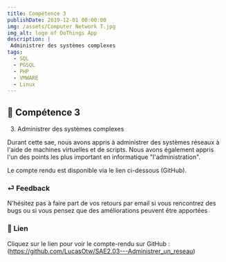 ```yaml
---
title: Compétence 3
publishDate: 2019-12-01 00:00:00
img: /assets/Computer Network T.jpg
img_alt: logo of DoThings App
description: |
 Administrer des systèmes complexes
tags:
  - SQL
  - PGSQL
  - PHP
  - VMWARE
  - Linux
---
```


## 🎉 Compétence 3

3) Administrer des systèmes complexes
> 

Durant cette sae, nous avons appris à administrer des systèmes réseaux à l'aide de machines virtuelles et de scripts.
Nous avons également appris l'un des points les plus important en informatique "l'administration".

Le compte rendu est disponible via le lien ci-dessous (GitHub).




### ⏎ Feedback 

N'hésitez pas à faire part de vos retours par email si vous rencontrez des bugs ou si vous pensez que des améliorations peuvent être apportées

### 🔗 Lien


Cliquez sur le lien pour voir le compte-rendu sur GitHub :(https://github.com/LucasOtw/SAE2.03---Administrer_un_reseau)






